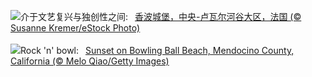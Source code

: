 ![](https://www.bing.com/th?id=OHR.ChambordCastle_ZH-CN0930093515_UHD.jpg&w=1000)介于文艺复兴与独创性之间:&nbsp;&ensp;[香波城堡，中央-卢瓦尔河谷大区，法国 (© Susanne Kremer/eStock Photo)](https://www.bing.com/th?id=OHR.ChambordCastle_ZH-CN0930093515_UHD.jpg)
<br><br/>
![](https://www.bing.com/th?id=OHR.BowlingBallCali_EN-US3241530931_UHD.jpg&w=1000)Rock 'n' bowl:&nbsp;&ensp;[Sunset on Bowling Ball Beach, Mendocino County, California (© Melo Qiao/Getty Images)](https://www.bing.com/th?id=OHR.BowlingBallCali_EN-US3241530931_UHD.jpg)
<br><br/>
